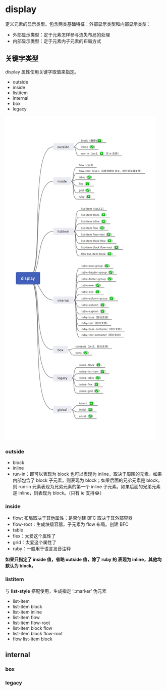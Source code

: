 # display

定义元素的显示类型。包含两类基础特征：外部显示类型和内部显示类型：

- 外部显示类型：定于元素怎样参与流失布局的处理
- 内部显示类型：定于元素内子元素的布局方式

## 关键字类型

display 属性使用关键字取值来指定。

- outside
- inside
- listitem
- internal
- box
- legacy

![](https://github.com/lerhxx/practice/blob/master/css/display/display.jpeg)

### outside
- block
- inline
- run-in：即可以表现为 block 也可以表现为 inline，取决于周围的元素。如果内部包含了 block 子元素，则表现为 block；如果后面的兄弟元素是 block，则 run-in 元素表现为兄弟元素的第一个 inline 子元素。如果后面的兄弟元素是 inline，则表现为 block。（只有 ie 支持😂）

### inside

- flow: 布局取决于其他属性；是否创建 BFC 取决于其外部容器
- flow-root：生成块级容器，子元素为 flow 布局。创建 BFC
- table
- flex：太爱这个属性了
- grid：太爱这个属性了
- ruby：一般用于语言发音注释

__如果只指定了 inside 值，省略 outside 值，除了 ruby 的 表现为 inline，其他均默认为 block。__

### listitem

与 __list-style__ 搭配使用，生成指定 ‘::marker’ 伪元素

- list-item
- list-item block
- list-item inline
- list-item flow
- list-item flow-root
- list-item block flow
- list-item block flow-root
- flow list-item block

## internal

### box

### legacy

